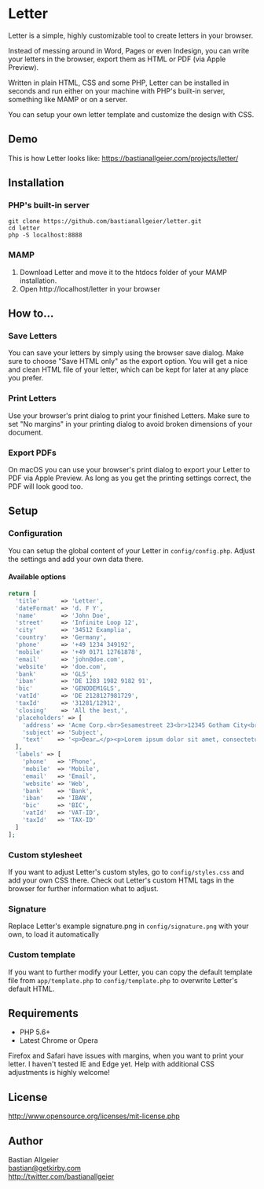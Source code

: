 # Letter

Letter is a simple, highly customizable tool to create letters in your browser. 

Instead of messing around in Word, Pages or even Indesign, you can write your letters in the browser, export them as HTML or PDF (via Apple Preview). 

Written in plain HTML, CSS and some PHP, Letter can be installed in seconds and run either on your machine with PHP's built-in server, something like MAMP or on a server. 

You can setup your own letter template and customize the design with CSS. 

## Demo

This is how Letter looks like: https://bastianallgeier.com/projects/letter/

## Installation

### PHP's built-in server

```
git clone https://github.com/bastianallgeier/letter.git
cd letter
php -S localhost:8888
```

### MAMP

1. Download Letter and move it to the htdocs folder of your MAMP installation. 
2. Open http://localhost/letter in your browser

## How to…

### Save Letters
You can save your letters by simply using the browser save dialog. Make sure to choose "Save HTML only" as the export option. You will get a nice and clean HTML file of your letter, which can be kept for later at any place you prefer. 

### Print Letters
Use your browser's print dialog to print your finished Letters. Make sure to set "No margins" in your printing dialog to avoid broken dimensions of your document. 

### Export PDFs
On macOS you can use your browser's print dialog to export your Letter to PDF via Apple Preview. As long as you get the printing settings correct, the PDF will look good too. 

## Setup

### Configuration 

You can setup the global content of your Letter in `config/config.php`. Adjust the settings and add your own data there. 

#### Available options

```php
return [
  'title'      => 'Letter',
  'dateFormat' => 'd. F Y',
  'name'       => 'John Doe',
  'street'     => 'Infinite Loop 12',
  'city'       => '34512 Examplia',
  'country'    => 'Germany',
  'phone'      => '+49 1234 349192',
  'mobile'     => '+49 0171 12761878',
  'email'      => 'john@doe.com',
  'website'    => 'doe.com',
  'bank'       => 'GLS',
  'iban'       => 'DE 1283 1982 9182 91',
  'bic'        => 'GENODEM1GLS',
  'vatId'      => 'DE 2128127981729',
  'taxId'      => '31281/12912',
  'closing'    => 'All the best,',
  'placeholders' => [
    'address' => 'Acme Corp.<br>Sesamestreet 23<br>12345 Gotham City<br>USA',
    'subject' => 'Subject',
    'text'    => '<p>Dear…</p><p>Lorem ipsum dolor sit amet, consectetuer adipiscing elit. Aenean commodo ligula eget dolor. Aenean massa. Cum sociis natoque penatibus et magnis dis parturient montes, nascetur ridiculus mus. Donec quam felis, ultricies nec, pellentesque eu, pretium quis, sem. Nulla consequat massa quis enim. Donec pede justo, fringilla vel, aliquet nec, vulputate eget, arcu. In enim justo, rhoncus ut, imperdiet a, venenatis vitae, justo. Nullam dictum felis eu pede mollis pretium.</p>'
  ],
  'labels' => [
    'phone'   => 'Phone',
    'mobile'  => 'Mobile',
    'email'   => 'Email',
    'website' => 'Web',
    'bank'    => 'Bank',
    'iban'    => 'IBAN',
    'bic'     => 'BIC',
    'vatId'   => 'VAT-ID',
    'taxId'   => 'TAX-ID'
  ]
];
```

### Custom stylesheet

If you want to adjust Letter's custom styles, go to `config/styles.css` and add your own CSS there. Check out Letter's custom HTML tags in the browser for further information what to adjust. 

### Signature

Replace Letter's example signature.png in `config/signature.png` with your own, to load it automatically

### Custom template

If you want to further modify your Letter, you can copy the default template file from `app/template.php` to `config/template.php` to overwrite Letter's default HTML.

## Requirements

- PHP 5.6+
- Latest Chrome or Opera

Firefox and Safari have issues with margins, when you want to print your letter. I haven't tested IE and Edge yet. Help with additional CSS adjustments is highly welcome! 

## License 

<http://www.opensource.org/licenses/mit-license.php>

## Author

Bastian Allgeier   
<bastian@getkirby.com>  
<http://twitter.com/bastianallgeier>
